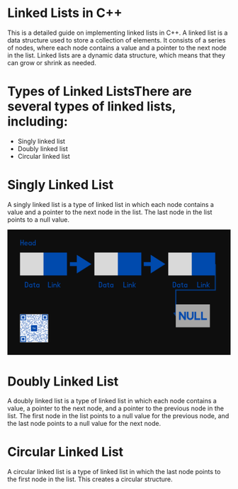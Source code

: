 # Linked Lists in C++
This is a detailed guide on implementing linked lists in C++. A linked list is a data structure used to store a collection of elements. It consists of a series of nodes, where each node contains a value and a pointer to the next node in the list. Linked lists are a dynamic data structure, which means that they can grow or shrink as needed.

# Types of Linked ListsThere are several types of linked lists, including:

* Singly linked list
* Doubly linked list
* Circular linked list

# Singly Linked List

A singly linked list is a type of linked list in which each node contains a value and a pointer to the next node in the list. The last node in the list points to a null value.

![alt text](https://github.com/taahahussainkhan/Data-Structures-and-Algorithms-CPP/blob/main/Assets/Data.png)
 
# Doubly Linked List

A doubly linked list is a type of linked list in which each node contains a value, a pointer to the next node, and a pointer to the previous node in the list. The first node in the list points to a null value for the previous node, and the last node points to a null value for the next node.

# Circular Linked List

A circular linked list is a type of linked list in which the last node points to the first node in the list. This creates a circular structure.

